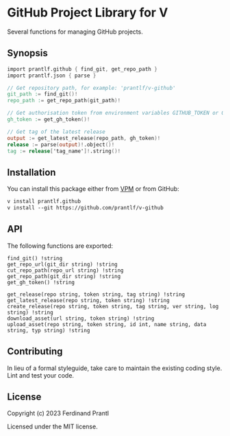 # GitHub Project Library for V

Several functions for managing GitHub projects.

## Synopsis

```v
import prantlf.github { find_git, get_repo_path }
import prantlf.json { parse }

// Get repository path, for example: 'prantlf/v-github'
git_path := find_git()!
repo_path := get_repo_path(git_path)!

// Get authorisation token from environment variables GITHUB_TOKEN or GH_TOKEN
gh_token := get_gh_token()!

// Get tag of the latest release
output := get_latest_release(repo_path, gh_token)!
release := parse(output)!.object()!
tag := release['tag_name']!.string()!
```

## Installation

You can install this package either from [VPM] or from GitHub:

```txt
v install prantlf.github
v install --git https://github.com/prantlf/v-github
```

## API

The following functions are exported:

    find_git() !string
    get_repo_url(git_dir string) !string
    cut_repo_path(repo_url string) !string
    get_repo_path(git_dir string) !string
    get_gh_token() !string

    get_release(repo string, token string, tag string) !string
    get_latest_release(repo string, token string) !string
    create_release(repo string, token string, tag string, ver string, log string) !string
    download_asset(url string, token string) !string
    upload_asset(repo string, token string, id int, name string, data string, typ string) !string

## Contributing

In lieu of a formal styleguide, take care to maintain the existing coding style. Lint and test your code.

## License

Copyright (c) 2023 Ferdinand Prantl

Licensed under the MIT license.

[VPM]: https://vpm.vlang.io/packages/prantlf.github
